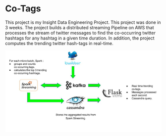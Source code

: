 # Co-Tags
This project is my Insight Data Engineering Project. This project was done in 3 weeks. The project builds a distributed streaming Pipeline on AWS that processes the stream of twitter messages to find the co-occurring twitter hashtags for any hashtag in a given time duration. In addition, the project computes the trending twitter hash-tags in real-time.

![alt text](https://github.com/amararyal/Co-Tags/blob/master/pipeline.png)
